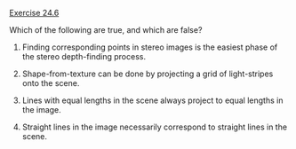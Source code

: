 [Exercise 24.6](ex_6/)

Which of the following are true, and which are false?

1.  Finding corresponding points in stereo images is the easiest phase
    of the stereo depth-finding process.

2.  Shape-from-texture can be done by projecting a grid of light-stripes
    onto the scene.

3.  Lines with equal lengths in the scene always project to equal
    lengths in the image.

4.  Straight lines in the image necessarily correspond to straight lines
    in the scene.
